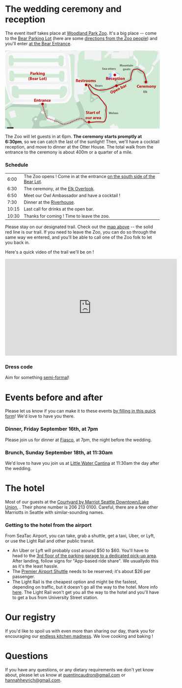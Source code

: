 # The wedding ceremony and reception

The event itself takes place at [Woodland Park Zoo](https://www.zoo.org/). It's a big place -- come to the [Bear Parking Lot](https://goo.gl/maps/kZCgSavnzkApNWCt9) (here are some [directions from the Zoo people](directions_to_parking.pdf)) and you'll enter [at the Bear Entrance](https://maps.app.goo.gl/8Tae6WihHTc5fsAB8).

<a href="zoo_guest_map.jpg"><img src="zoo_guest_map.jpg" width="600px"></a>

The Zoo will let guests in at 6pm. **The ceremony starts promptly at 6:30pm**, so we can catch the last of the sunlight! Then, we'll have a cocktail reception, and move to dinner at the Otter House. The total walk from the entrance to the ceremony is about 400m or a quarter of a mile.

### Schedule

|  |  |
|---|---|
| 6:00 | The Zoo opens ! Come in at the entrance [on the south side of the Bear Lot](https://www.google.com/maps/@47.6707843,-122.351973,3a,63.7y,171h,82.69t/data=!3m7!1e1!3m5!1sJ93T13E1hqeSwUseDgei_A!2e0!6shttps:%2F%2Fstreetviewpixels-pa.googleapis.com%2Fv1%2Fthumbnail%3Fpanoid%3DJ93T13E1hqeSwUseDgei_A%26cb_client%3Dmaps_sv.tactile.gps%26w%3D203%26h%3D100%26yaw%3D86.80147%26pitch%3D0%26thumbfov%3D100!7i16384!8i8192). |
| 6:30 | The ceremony, at the [Elk Overlook](https://www.google.com/maps/place/47%C2%B040'15.8%22N+122%C2%B020'58.8%22W/@47.6710172,-122.3507088,19.5z/data=!4m6!3m5!1s0x0:0xe5cd9e10c9bb2f17!7e2!8m2!3d47.6710422!4d-122.3496741). |
| 6:50 | Meet our Owl Ambassador and have a cocktail ! |
| 7:30 | Dinner at the [Riverhouse](https://www.google.com/maps/place/47%C2%B040'16.0%22N+122%C2%B021'01.3%22W/@47.6710172,-122.3507088,19.5z/data=!4m6!3m5!1s0x54901448f659f9c3:0x1b928830cd6a959b!7e2!8m2!3d47.6711198!4d-122.3503424). |
| 10:15 | Last call for drinks at the open bar. |
| 10:30 | Thanks for coming ! Time to leave the zoo. |

Please stay on our designated trail. Check out the [map above](zoo_guest_map.jpg) -- the solid red line is our trail. If you need to leave the Zoo, you can do so through the same way we entered, and you'll be able to call one of the Zoo folk to let you back in.

Here's a quick video of the trail we'll be on !

<iframe width="560" height="315" src="https://www.youtube.com/embed/kLCdSK_yyQU" title="YouTube video player" frameborder="0" allow="accelerometer; autoplay; clipboard-write; encrypted-media; gyroscope; picture-in-picture" allowfullscreen></iframe>


### Dress code

Aim for something [semi-formal](dress_code.png)!


# Events before and after

Please let us know if you can make it to these events [by filling in this quick form](https://forms.gle/Bfav9MPNKW43p8mJ8)! We'd love to have you there.

### Dinner, Friday September 16th, at 7pm

Please join us for dinner at [Fiasco](https://maps.app.goo.gl/K4VzUQYjb3uMHy8z8), at 7pm, the night before the wedding.

### Brunch, Sunday September 18th, at 11:30am

We'd love to have you join us at [Little Water Cantina](https://maps.app.goo.gl/yQrPfururYWCMgwh7) at 11:30am the day after the wedding.


# The hotel

Most of our guests at the [Courtyard by Marriot Seattle Downtown/Lake Union](https://www.marriott.com/en-us/hotels/seacd-courtyard-seattle-downtown-lake-union/overview/), . Their phone number is 206 213 0100. Careful, there are a few other Marriotts in Seattle with similar-sounding names.

### Getting to the hotel from the airport

From SeaTac Airport, you can take, grab a shuttle, get a taxi, Uber, or Lyft, or use the Light Rail and other public transit.

- An Uber or Lyft will probably cost around $50 to $60. You'll have to head to the [3rd floor of the parking garage to a dedicated pick-up area](https://www.portseattle.org/sea-tac/ground-transportation/app-based-rideshare). After landing, follow signs for "App-based ride share". We usuallydo this as it's the least hassle.
- The [Premier Airport Shuttle](https://premierairportshuttle.com/reservations/?USERIDENTRY=CMLU20&LOGON=GO) needs to be reserved; it's about $26 per passenger.
- The Light Rail is the cheapest option and might be the fastest, depending on traffic, but it doesn't go all the way to the hotel. More info [here](https://www.portseattle.org/page/public-transit-link-light-rail). The Light Rail won't get you all the way to the hotel and you'll have to get a bus from University Street station.


# Our registry

If you'd like to spoil us with even more than sharing our day, thank you for encouraging our [endless kitchen madness](https://www.williams-sonoma.com/registry/chdcfbsqvb/registry-list.html). We love cooking and baking !


# Questions

If you have any questions, or any dietary requirements we don't yet know about, please let us know at [quentincaudron@gmail.com](mailto:quentincaudron@gmail.com) or [hannahheyrich@gmail.com](mailto:hannahheyrich@gmail.com).
